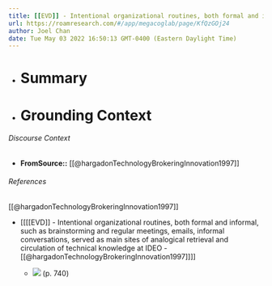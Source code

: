```yaml
---
title: [[EVD]] - Intentional organizational routines, both formal and informal, such as brainstorming and regular meetings, emails, informal conversations, served as main sites of analogical retrieval and circulation of technical knowledge at IDEO - [[@hargadonTechnologyBrokeringInnovation1997]]
url: https://roamresearch.com/#/app/megacoglab/page/KfQzGOj24
author: Joel Chan
date: Tue May 03 2022 16:50:13 GMT-0400 (Eastern Daylight Time)
---
```


- # Summary
- # Grounding Context

###### Discourse Context

- **FromSource::** [[@hargadonTechnologyBrokeringInnovation1997]]

###### References

[[@hargadonTechnologyBrokeringInnovation1997]]

- [[[[EVD]] - Intentional organizational routines, both formal and informal, such as brainstorming and regular meetings, emails, informal conversations, served as main sites of analogical retrieval and circulation of technical knowledge at IDEO - [[@hargadonTechnologyBrokeringInnovation1997]]]]

    - ![](https://firebasestorage.googleapis.com/v0/b/firescript-577a2.appspot.com/o/imgs%2Fapp%2Fmegacoglab%2FPgdHxQGj2h.png?alt=media&token=1bef81fb-57f0-4788-a7fc-d327805a1f5b) (p. 740)
